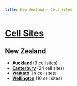 ```yaml
---
title: New Zealand - Cell Sites
---
```


# [Cell Sites](../)

## New Zealand

* **[Auckland](auk)** (9 cell sites)
* **[Canterbury](can)** (24 cell sites)
* **[Waikato](wko)** (14 cell sites)
* **[Wellington](wgn)** (10 cell sites)
